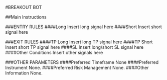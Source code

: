 #BREAKOUT BOT


##Main Instructions
 
###ENTRY RULES
####Long
Insert long signal here
####Short
Insert short signal here

###EXIT RULES
####TP Long
Insert long TP signal here
####TP Short
Insert short TP signal here
####SL 
Insert long/short SL signal here
####Other Conditions
Insert other signals here

###OTHER PARAMETERS
####Preferred Timeframe
None
####Preferred Instrument
None.
####Preferred Risk Management
None.
####Other Information
None.